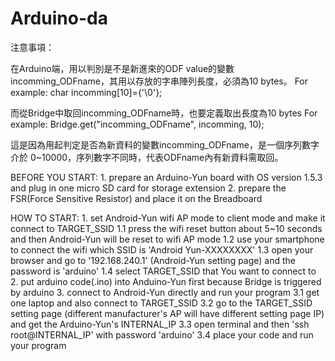 # Arduino-da

注意事項：

在Arduino端，用以判別是不是新進來的ODF value的變數 incomming_ODFname，其用以存放的字串陣列長度，必須為10 bytes。
For example:  char incomming[10]={'\0'};

而從Bridge中取回incomming_ODFname時，也要定義取出長度為10 bytes
For example:  Bridge.get("incomming_ODFname",  incomming, 10);

這是因為用起判定是否為新資料的變數incomming_ODFname，是一個序列數字介於 0~10000，序列數字不同時，代表ODFname內有新資料需取回。

BEFORE YOU START:
    1. prepare an Arduino-Yun board with OS version 1.5.3 and
       plug in one micro SD card for storage extension
    2. prepare the FSR(Force Sensitive Resistor) and place it on the Breadboard

HOW TO START:
    1. set Android-Yun wifi AP mode to client mode and make it connect to TARGET_SSID
        1.1 press the wifi reset button about 5~10 seconds and
            then Android-Yun will be reset to wifi AP mode
        1.2 use your smartphone to connect the wifi which
            SSID is 'Android Yun-XXXXXXXX'
        1.3 open your browser and go to '192.168.240.1' (Android-Yun setting page)
            and the password is 'arduino'
        1.4 select TARGET_SSID that You want to connect to
    2. put arduino code(.ino) into Anduino-Yun first 
       because Bridge is triggered by arduino
    3. connect to Android-Yun directly and run your program
        3.1 get one laptop and also connect to TARGET_SSID
        3.2 go to the TARGET_SSID setting page 
            (different manufacturer's AP will have different setting page IP)
            and get the Arduino-Yun's INTERNAL_IP
        3.3 open terminal and then 'ssh root@INTERNAL_IP' with password 'arduino'
        3.4 place your code and run your program
    